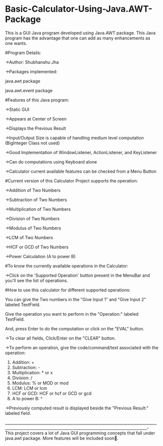 # Basic-Calculator-Using-Java.AWT-Package
This is a GUI Java program developed using Java.AWT package. This Java program has the advantage that one can add as many enhancements as one wants.


#Program Details:

->Author: Shubhanshu Jha

->Packages implemented:

  java.awt package
  
  java.awt.event package


#Features of this Java program:

->Static GUI

->Appears at Center of Screen

->Displays the Previous Result

->Input/Output Size is capable of handling medium level computation (BigInteger Class not used)

->Good Implementation of WindowListener, ActionListener, and KeyListener

->Can do computations using Keyboard alone

->Calculator current available features can be checked from a Menu Button


#Current version of this Calculator Project supports the operation:

->Addition of Two Numbers

->Subtraction of Two Numbers

->Multiplication of Two Numbers

->Division of Two Numbers

->Modulus of Two Numbers

->LCM of Two Numbers

->HCF or GCD of Two Numbers

->Power Calculation (A to power B)


#To know the currently available operations in the Calculator:

->Click on the 'Supported Operation' button present in the MenuBar and you'll see the list of operations.


#How to use this calculator for different supported operations:

You can give the Two numbers in the "Give Input 1" and "Give Input 2" labeled TextField.

Give the operation you want to perform in the "Operation:" labeled TextField.

And, press Enter to do the computation or click on the "EVAL" button.

->To clear all fields, Click/Enter on the "CLEAR" button.

->To perform an operation, give the code/command/text associated with the operation:
1. Addition: +
2. Subtraction:  -
3. Multiplication:  *    or    x
4. Division:  /
5. Modulus:  %    or    MOD    or    mod
6. LCM:  LCM    or    lcm
7. HCF or GCD:  HCF    or    hcf    or    GCD    or    gcd
8. A to power B:  ^


->Previously computed result is displayed beside the "Previous Result:" labeled field.


_______________________________________________________________________________________________________________________________________________________-
This project covers a lot of Java GUI programming concepts that fall under java.awt package.
More features will be included soon🙂.
